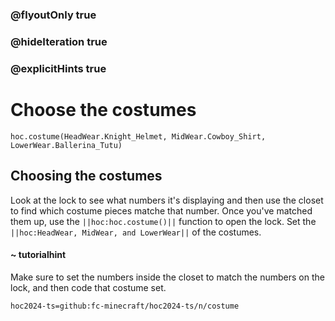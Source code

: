 ### @flyoutOnly true
### @hideIteration true
### @explicitHints true

# Choose the costumes

```python-template
hoc.costume(HeadWear.Knight_Helmet, MidWear.Cowboy_Shirt, LowerWear.Ballerina_Tutu)
```

## Choosing the costumes
Look at the lock to see what numbers it's displaying and then use the closet to find which costume pieces matche that number. Once you've matched them up, use the ``||hoc:hoc.costume()||`` function to open the lock. Set the ``||hoc:HeadWear, MidWear, and LowerWear||`` of the costumes.

#### ~ tutorialhint
Make sure to set the numbers inside the closet to match the numbers on the lock, and then code that costume set.




```package
hoc2024-ts=github:fc-minecraft/hoc2024-ts/n/costume
```